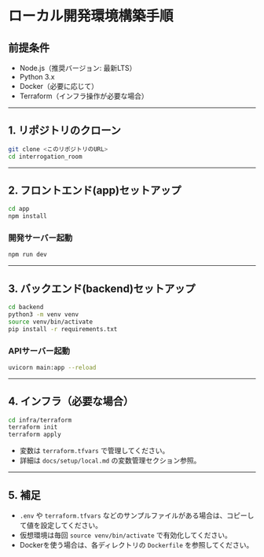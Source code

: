 # ローカル開発環境構築手順

## 前提条件
- Node.js（推奨バージョン: 最新LTS）
- Python 3.x
- Docker（必要に応じて）
- Terraform（インフラ操作が必要な場合）

---

## 1. リポジトリのクローン
```sh
git clone <このリポジトリのURL>
cd interrogation_room
```

---

## 2. フロントエンド(app)セットアップ
```sh
cd app
npm install
```

### 開発サーバー起動
```sh
npm run dev
```

---

## 3. バックエンド(backend)セットアップ
```sh
cd backend
python3 -m venv venv
source venv/bin/activate
pip install -r requirements.txt
```

### APIサーバー起動
```sh
uvicorn main:app --reload
```

---

## 4. インフラ（必要な場合）
```sh
cd infra/terraform
terraform init
terraform apply
```

- 変数は `terraform.tfvars` で管理してください。
- 詳細は `docs/setup/local.md` の変数管理セクション参照。

---

## 5. 補足
- `.env` や `terraform.tfvars` などのサンプルファイルがある場合は、コピーして値を設定してください。
- 仮想環境は毎回 `source venv/bin/activate` で有効化してください。
- Dockerを使う場合は、各ディレクトリの `Dockerfile` を参照してください。

